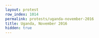 ```yaml
---
layout: protest
row_index: 1014
permalink: protests/uganda-november-2016
title: Uganda, November 2016
hidden: true
---
```

